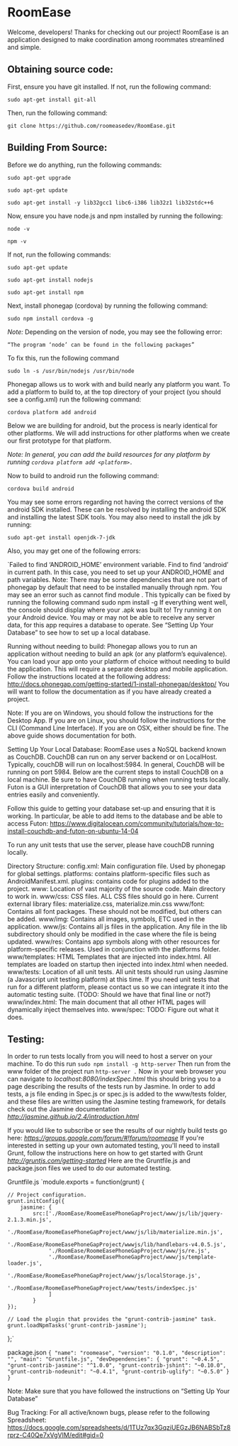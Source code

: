 # RoomEase
Welcome, developers! Thanks for checking out our project! RoomEase is an
application designed to make coordination among roommates streamlined and
simple.

## Obtaining source code:
First, ensure you have git installed. If not, run the following command:

`sudo apt-get install git-all`
 
Then, run the following command:

`git clone https://github.com/roomeasedev/RoomEase.git`

## Building From Source:

Before we do anything, run the following commands:

`sudo apt-get upgrade`

`sudo apt-get update`

`sudo apt-get install -y lib32gcc1 libc6-i386 lib32z1 lib32stdc++6`

Now, ensure you have node.js and npm installed by running the following:

`node -v`

`npm -v`

If not, run the following commands:

`sudo apt-get update`

`sudo apt-get install nodejs`

`sudo apt-get install npm`

Next, install phonegap (cordova) by running the following command:

`sudo npm install cordova -g`

*Note:* Depending on the version of node, you may see the following error:

`“The program ‘node’ can be found in the following packages”`

To fix this, run the following command

`sudo ln -s /usr/bin/nodejs /usr/bin/node`

Phonegap allows us to work with and build nearly any platform you want. To add a platform to build to, at the top directory of your project (you should see a config.xml) run the following command:

`cordova platform add android`

Below we are building for android, but the process is nearly identical for other platforms. We will add instructions for other platforms when we create our first prototype for that platform.

*Note: In general, you can add the build resources for any platform by running `cordova platform add <platform>.`*

Now to build to android run the following command:

`cordova build android`

You may see some errors regarding not having the correct versions of the android SDK installed. These can be resolved by installing the android SDK and installing the latest SDK tools. You may also need to install the jdk by running:

`sudo apt-get install openjdk-7-jdk`

Also, you may get one of the following errors:

`Failed to find ‘ANDROID_HOME’ environment variable.
Find to find ‘android’ in current path.
In this case, you need to set up your ANDROID_HOME and path variables.
Note: There may be some dependencies that are not part of phonegap by default that need to be installed manually through npm. You may see an error such as cannot find module <module>. This typically can be fixed by running the following command
sudo npm install -g <module>
If everything went well, the console should display where your .apk was built to! Try running it on your Android device. You may or may not be able to receive any server data, for this app requires a database to operate. See “Setting Up Your Database” to see how to set up a local database.

Running without needing to build:
Phonegap allows you to run an application without needing to build an apk (or any platform’s equivalence). You can load your app onto your platform of choice without needing to build the application. This will require a separate desktop and mobile application. Follow the instructions located at the following address:
http://docs.phonegap.com/getting-started/1-install-phonegap/desktop/
You will want to follow the documentation as if you have already created a project.

Note: If you are on Windows, you should follow the instructions for the Desktop App. If you are on Linux, you should follow the instructions for the CLI (Command Line Interface). If you are on OSX, either should be fine. The above guide shows documentation for both.   

 Setting Up Your Local Database:
RoomEase uses a NoSQL backend known as CouchDB. CouchDB can run on any server backend or on LocalHost. Typically, couchDB will run on localhost:5984. In general, CouchDB will be running on port 5984. Below are the current steps to install CouchDB on a local machine. Be sure to have CouchDB running when running tests locally. Futon is a GUI interpretation of CouchDB that allows you to see your data entries easily and conveniently.

Follow this guide to getting your database set-up and ensuring that it is working. In particular, be able to add items to the database and be able to access Futon:
https://www.digitalocean.com/community/tutorials/how-to-install-couchdb-and-futon-on-ubuntu-14-04

To run any unit tests that use the server, please have couchDB running locally.



Directory Structure:
config.xml: Main configuration file. Used by phonegap for global settings.
platforms: contains platform-specific files such as AndroidManifest.xml.
plugins: contains code for plugins added to the project.
www: Location of vast majority of the source code. Main directory to work in.
www/css:  CSS files. ALL CSS files should go in here. Current external library files: materialize.css, materialize.min.css
www/font: Contains all font packages. These should not be modified, but others can be added. 
www/img: Contains all images, symbols, ETC used in the application.
www/js: Contains all js files in the application. Any file in the lib subdirectory should only be modified in the case where the file is being updated.
www/res: Contains app symbols along with other resources for platform-specific releases. Used in conjunction with the platforms folder.
www/templates: HTML Templates that are injected into index.html. All templates are loaded on startup then injected into index.html when needed.
www/tests: Location of all unit tests. All unit tests should run using Jasmine (a Javascript unit testing platform) at this time. If you need unit tests that run for a different platform, please contact us so we can integrate it into the automatic testing suite. (TODO: Should we have that final line or not?)
www/index.html: The main document that all other HTML pages will dynamically inject themselves into.
www/spec: TODO: Figure out what it does. 

## Testing:
In order to run tests locally from you will need to host a server on your machine. To do this run
`sudo npm install -g http-server`
Then run from the www folder of the project run
`http-server .`
Now in your web browser you can navigate to *localhost:8080/indexSpec.html* this should bring you to a page describing the results of the tests run by Jasmine.
In order to add tests, a js file ending in Spec.js or spec.js is added to the www/tests folder, and these files are written using the Jasmine testing framework, for details check out the Jasmine documentation *http://jasmine.github.io/2.4/introduction.html*

If you would like to subscribe or see the results of our nightly build tests go here: *https://groups.google.com/forum/#!forum/roomease*
If you're interested in setting up your own automated testing, you'll need to install Grunt, follow the instructions here on how to get started with Grunt *http://gruntjs.com/getting-started* Here are the Gruntfile.js and package.json files we used to do our automated testing.

Gruntfile.js
`module.exports = function(grunt) {

    // Project configuration.
    grunt.initConfig({
        jasmine: {
            src:['./RoomEase/RoomeEasePhoneGapProject/www/js/lib/jquery-2.1.3.min.js',
                 './RoomEase/RoomeEasePhoneGapProject/www/js/lib/materialize.min.js',
                 './RoomEase/RoomeEasePhoneGapProject/wwwjs/lib/handlebars-v4.0.5.js',
                 './RoomEase/RoomeEasePhoneGapProject/www/js/re.js',
                 './RoomEase/RoomeEasePhoneGapProject/www/js/template-loader.js',
                 './RoomEase/RoomeEasePhoneGapProject/www/js/localStorage.js',
                 './RoomEase/RoomeEasePhoneGapProject/www/tests/indexSpec.js'
                 ]
            }
    });
    
    // Load the plugin that provides the "grunt-contrib-jasmine" task.
    grunt.loadNpmTasks('grunt-contrib-jasmine');  
};`

package.json
`{
  "name": "roomease",
  "version": "0.1.0",
  "description": "",
  "main": "Gruntfile.js",
  "devDependencies": {
    "grunt": "~0.4.5",
    "grunt-contrib-jasmine": "^1.0.0",
    "grunt-contrib-jshint": "~0.10.0",
    "grunt-contrib-nodeunit": "~0.4.1",
    "grunt-contrib-uglify": "~0.5.0"
  }
}`

Note: Make sure that you have followed the instructions on “Setting Up Your Database”

Bug Tracking:
For all active/known bugs, please refer to the following Spreadsheet:
https://docs.google.com/spreadsheets/d/1TUz7qx3GqziUEGzJB6NABSbTz8rprz-C40Qe7xVgVIM/edit#gid=0


